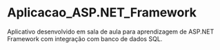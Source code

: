 # Aplicacao_ASP.NET_Framework
Aplicativo desenvolvido em sala de aula para aprendizagem de ASP.NET Framework com integração com banco de dados SQL.
